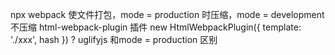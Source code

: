 npx webpack 使文件打包，mode = production 时压缩，mode = development 不压缩
html-webpack-plugin 插件 
new HtmlWebpackPlugin({
  template: './xxx',
  hash
})
? uglifyjs 和mode = production 区别